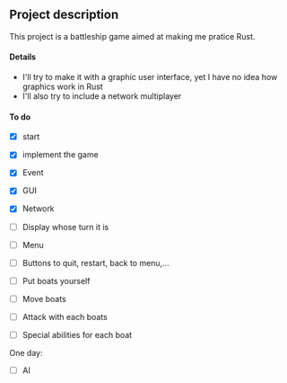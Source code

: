 ## Project description
This project is a battleship game aimed at making me pratice Rust.

#### Details
- I'll try to make it with a graphic user interface, yet I have no idea how graphics work in Rust
- I'll also try to include a network multiplayer

#### To do
- [x] start
- [x] implement the game
- [x] Event
- [x] GUI
- [x] Network

- [ ] Display whose turn it is
- [ ] Menu
- [ ] Buttons to quit, restart, back to menu,...
- [ ] Put boats yourself
- [ ] Move boats
- [ ] Attack with each boats
- [ ] Special abilities for each boat

One day:

- [ ] AI
